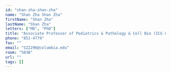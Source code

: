 ```yaml
---
id: "shan-zha-shan-zha"
name: "Shan Zha Shan Zha"
firstName: "Shan Zha"
lastName: "Shan Zha"
letters: ["MD", "PhD"]
title: "Associate Professor of Pediatrics & Pathology & Cell Bio (ICG & HICCC)"
phone: "851-4779"
fax: ""
email: "SZ2296@columbia.edu"
room: "503B"
url: ""
tags: []
---
```

